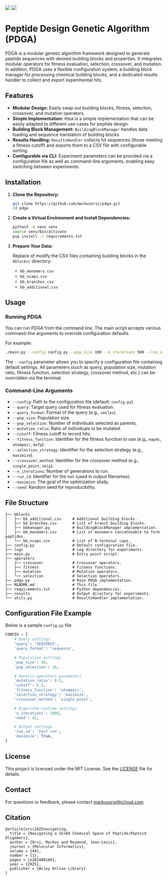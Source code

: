<img src="https://img.shields.io/badge/Python-3.9-blue?style=flat-square"/> <img src="https://img.shields.io/badge/License-MIT-yellow?style=flat-square"/>

# Peptide Design Genetic Algorithm (PDGA)

PDGA is a modular genetic algorithm framework designed to generate peptide sequences with desired building blocks and properties. It integrates modular operators for fitness evaluation, selection, crossover, and mutation. In addition, PDGA uses a flexible configuration system, a building block manager for processing chemical building blocks, and a dedicated results handler to collect and export experimental hits.

## Features

- **Modular Design:** Easily swap out building blocks, fitness, selection, crossover, and mutation operators.
- **Simple Implementation:** `PDGA` is a simple implementation that can be easily adapted to different use cases for peptide design.
- **Building Block Management:** `BuildingBlockManager` handles data loading and sequence translation of building blocks 
- **Results Handling:** `ResultsHandler` collects hit sequences (those meeting a fitness cutoff) and exports them to a CSV file with configurable sorting.
- **Configurable via CLI:** Experiment parameters can be provided via a configuration file as well as command-line arguments, enabling easy switching between experiments.

## Installation

1. **Clone the Repository:**

   ```bash
   git clone https://github.com/markusorsi/pdga.git
   cd pdga
   ```

2. **Create a Virtual Environment and Install Dependencies:**

   ```bash
   python3 -m venv venv
   source venv/bin/activate
   pip install -r requirements.txt
   ```

3. **Prepare Your Data:**

   Replace of modify the CSV files containing building blocks in the `bblocks/` directory:
   - `bb_monomers.csv`
   - `bb_ncaps.csv`
   - `bb_branches.csv`
   - `bb_additional.csv`

## Usage

### Running PDGA

You can run PDGA from the command line. The main script accepts various command-line arguments to override configuration defaults.

For example:

```bash
./main.py --config config.py --pop_size 100 --n_iterations 500 --run_id experiment_01
```

The `--config` parameter allows you to specify a configuration file containing default settings. All parameters (such as query, population size, mutation ratio, fitness function, selection strategy, crossover method, etc.) can be overridden via the terminal.

### Command-Line Arguments

- `--config`: Path to the configuration file (default: `config.py`).
- `--query`: Target query used for fitness evaluation.
- `--query_format`: Format of the query (e.g., `smiles`).
- `--pop_size`: Population size.
- `--pop_selection`: Number of individuals selected as parents.
- `--mutation_ratio`: Ratio of individuals to be mutated.
- `--cutoff`: Fitness cutoff to record hits.
- `--fitness_function`: Identifier for the fitness function to use (e.g., `map4c`, `atompair`, `mxfp`).
- `--selection_strategy`: Identifier for the selection strategy (e.g., `maximize`).
- `--crossover_method`: Identifier for the crossover method (e.g., `single_point`, `skip`).
- `--n_iterations`: Number of generations to run.
- `--run_id`: Identifier for the run (used in output filenames).
- `--maximize`: The goal of the optimization study.
- `--seed`: Random seed for reproducibility.

## File Structure
```
├── bblocks
│   ├── bb_additional.csv     # Additional building blocks.
│   ├── bb_branches.csv       # List of branch building blocks.
│   ├── bbmanager.py          # BuildingBlockManager implementation.
│   ├── bb_monomers.csv       # List of monomers concatenable to form peptides.
│   └── bb_ncaps.csv          # List of N-terminal caps.
├── config.py                 # Default configuration file.
├── logs                      # Log directory for experiments.
├── main.py                   # Entry point script.
├── operators
│   ├── crossover             # Crossover operators.
│   ├── fitness               # Fitness functions.
│   ├── mutation              # Mutation operators.
│   └── selection             # Selection operators.
├── pdga.py                   # Main PDGA implementation.
├── README.md                 # This file.  
├── requirements.txt          # Python dependencies.
├── results                   # Output directory for experiments.
└── utils.py                  # ResultsHandler implementation.
```

## Configuration File Example

Below is a sample `config.py` file:

```python
CONFIG = {
    # Query settings
    'query': 'SEQVENCE',
    'query_format': 'sequence',

    # Population settings
    'pop_size': 50,
    'pop_selection': 10,

    # Genetic operators parameters
    'mutation_ratio': 0.5,
    'cutoff': 0.5,
    'fitness_function': 'atompair',
    'selection_strategy': 'maximize',
    'crossover_method': 'single_point',

    # Algorithm runtime settings
    'n_iterations': 1000,
    'seed': 42,

    # Output settings
    'run_id': 'test_run',
    'maximize': True,
}
```

## License

This project is licensed under the MIT License. See the [LICENSE](LICENSE) file for details.

## Contact

For questions or feedback, please contact [markusorsi@icloud.com](mailto:markusorsi@icloud.com).

## Citation

```
@article{orsi2025navigating,
  title = {Navigating a 1E+60 Chemical Space of Peptide/Peptoid Oligomers},
  author = {Orsi, Markus and Reymond, Jean-Louis},
  journal = {Molecular Informatics},
  volume = {44},
  number = {1},
  pages = {e202400186},
  year = {2025},
  publisher = {Wiley Online Library}
}
```